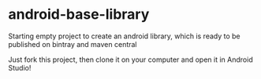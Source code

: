 # android-base-library
Starting empty project to create an android library, which is ready to be published on bintray and maven central

Just fork this project, then clone it on your computer and open it in Android Studio!
